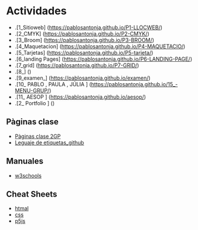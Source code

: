 # Actividades
* .[1_Sitioweb] (https://pablosantonja.github.io/P1-LLOCWEB/)
* .[2_CMYK] (https://pablosantonja.github.io/P2-CMYK/)
* .[3_Broom] (https://pablosantonja.github.io/P3-BROOM/)
* .[4_Maquetacion] (https://pablosantonja.github.io/P4-MAQUETACIO/)
* .[5_Tarjetas] (https://pablosantonja.github.io/P5-tarjeta/)
* .[6_landing Pages] (https://pablosantonja.github.io/P6-LANDING-PAGE/)
* .[7_grid] (https://pablosantonja.github.io/P7-GRID/)
* .[8_] ()
* .[9_examen_] (https://pablosantonja.github.io/examen/)
* .[10_ PABLO , PAULA , JÚLIA ] (https://pablosantonja.github.io/15_-MENU-GRUP/)
* .[11_ AESOP ] (https://pablosantonja.github.io/aesop/)
* .[2_ Portfolio ] ()


## Pàginas clase
* [Pàginas clase 2GP](https://arquesm.github.io/2GP/)
* [Leguaje de etiquetas_github](https://github.com/adam-p/markdown-here/wiki/Markdown-Cheatsheet)

## Manuales
* [w3schools](https://www.w3schools.com/)

## Cheat Sheets
* [htmal](https://websitesetup.org/HTML5-cheat-sheet.pdf)
* [css](https://websitesetup.org/wp-content/uploads/2016/10/wsu-css-cheat-sheet.pdf)
* [p5js](https://github.com/bmoren/p5js-cheat-sheet)

